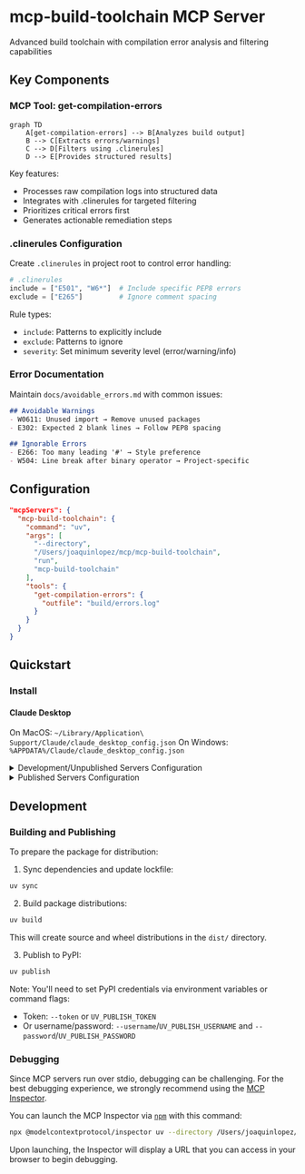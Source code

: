 # mcp-build-toolchain MCP Server

Advanced build toolchain with compilation error analysis and filtering capabilities

## Key Components

### MCP Tool: get-compilation-errors

```mermaid
graph TD
    A[get-compilation-errors] --> B[Analyzes build output]
    B --> C[Extracts errors/warnings]
    C --> D[Filters using .clinerules]
    D --> E[Provides structured results]
```

Key features:
- Processes raw compilation logs into structured data
- Integrates with .clinerules for targeted filtering
- Prioritizes critical errors first
- Generates actionable remediation steps

### .clinerules Configuration

Create `.clinerules` in project root to control error handling:

```python
# .clinerules
include = ["E501", "W6*"]  # Include specific PEP8 errors
exclude = ["E265"]         # Ignore comment spacing
```

Rule types:
- `include`: Patterns to explicitly include
- `exclude`: Patterns to ignore
- `severity`: Set minimum severity level (error/warning/info)

### Error Documentation

Maintain `docs/avoidable_errors.md` with common issues:

```markdown
## Avoidable Warnings
- W0611: Unused import → Remove unused packages
- E302: Expected 2 blank lines → Follow PEP8 spacing

## Ignorable Errors  
- E266: Too many leading '#' → Style preference
- W504: Line break after binary operator → Project-specific
```

## Configuration

```json
"mcpServers": {
  "mcp-build-toolchain": {
    "command": "uv",
    "args": [
      "--directory",
      "/Users/joaquinlopez/mcp/mcp-build-toolchain",
      "run",
      "mcp-build-toolchain"
    ],
    "tools": {
      "get-compilation-errors": {
        "outfile": "build/errors.log"
      }
    }
  }
}
```

## Quickstart

### Install

#### Claude Desktop

On MacOS: `~/Library/Application\ Support/Claude/claude_desktop_config.json`
On Windows: `%APPDATA%/Claude/claude_desktop_config.json`

<details>
  <summary>Development/Unpublished Servers Configuration</summary>
  ```
  "mcpServers": {
    "mcp-build-toolchain": {
      "command": "uv",
      "args": [
        "--directory",
        "/Users/joaquinlopez/mcp/mcp-build-toolchain",
        "run",
        "mcp-build-toolchain"
      ]
    }
  }
  ```
</details>

<details>
  <summary>Published Servers Configuration</summary>
  ```
  "mcpServers": {
    "mcp-build-toolchain": {
      "command": "uvx",
      "args": [
        "mcp-build-toolchain"
      ]
    }
  }
  ```
</details>

## Development

### Building and Publishing

To prepare the package for distribution:

1. Sync dependencies and update lockfile:
```bash
uv sync
```

2. Build package distributions:
```bash
uv build
```

This will create source and wheel distributions in the `dist/` directory.

3. Publish to PyPI:
```bash
uv publish
```

Note: You'll need to set PyPI credentials via environment variables or command flags:
- Token: `--token` or `UV_PUBLISH_TOKEN`
- Or username/password: `--username`/`UV_PUBLISH_USERNAME` and `--password`/`UV_PUBLISH_PASSWORD`

### Debugging

Since MCP servers run over stdio, debugging can be challenging. For the best debugging
experience, we strongly recommend using the [MCP Inspector](https://github.com/modelcontextprotocol/inspector).


You can launch the MCP Inspector via [`npm`](https://docs.npmjs.com/downloading-and-installing-node-js-and-npm) with this command:

```bash
npx @modelcontextprotocol/inspector uv --directory /Users/joaquinlopez/mcp/mcp-build-toolchain run mcp-build-toolchain
```


Upon launching, the Inspector will display a URL that you can access in your browser to begin debugging.
